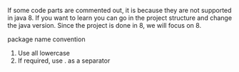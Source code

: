 If some code parts are commented out, it is because they are not supported in java 8. 
If you want to learn you can go in the project structure and change the java version.
Since the project is done in 8, we will focus on 8.



package name convention
1. Use all lowercase
2. If required, use . as a separator